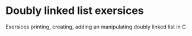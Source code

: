  # Doubly linked list exersices

Exersices printing, creating, adding an manipulating doubly linked list in C
